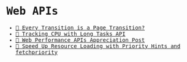 <samp>

# Web APIs

- [📝 Every Transition is a Page Transition?](https://www.oddbird.net/2022/06/29/shared-elements)
- [📝 Tracking CPU with Long Tasks API](https://calendar.perfplanet.com/2017/tracking-cpu-with-long-tasks-api)
- [📝 Web Performance APIs Appreciation Post](https://calendar.perfplanet.com/2022/web-performance-apis-appreciation-post)
- [📝 Speed Up Resource Loading with Priority Hints and fetchpriority](https://nitropack.io/blog/post/priority-hints)

</samp>
